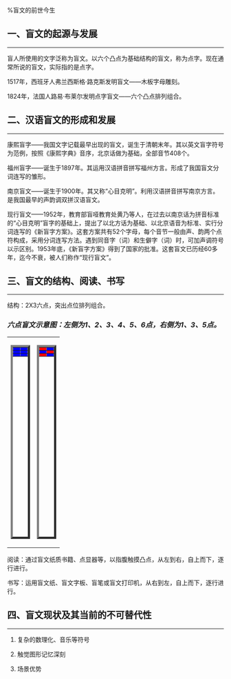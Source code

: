 %盲文的前世今生



## 一、盲文的起源与发展

----

盲人所使用的文字泛称为盲文。以六个凸点为基础结构的盲文，称为点字。现在通常所说的盲文，实际指的是点字。

1517年，西班牙人弗兰西斯格·路克斯发明盲文——木板字母雕刻。

1824年，法国人路易·布莱尔发明点字盲文——六个凸点排列组合。



## 二、汉语盲文的形成和发展

----

康熙盲字——我国文字记载最早出现的盲文，诞生于清朝末年。其以英文盲字符号为范例，按照《康熙字典》音序，北京话做为基础，全部音节408个。

福州盲字——诞生于1897年。其运用汉语拼音拼写福州方言。形成了我国盲文分词连写的雏形。

南京盲文——诞生于1900年。其又称“心目克明”。利用汉语拼音拼写南京方言。是我国最早的声韵调双拼汉语盲文。

现行盲文——1952年，教育部盲哑教育处黄乃等人，在过去以南京话为拼音标准的“心目克明”盲字的基础上，提出了以北方话为基础、以北京语音为标准、实行分词连写的《新盲字方案》。这套方案共有52个字母，每个音节一般由声、韵两个点符构成，采用分词连写方法。遇到同音字（词）和生僻字（词）时，可加声调符号以示区别。1953年底，《新盲字方案》得到了国家的批准。这套盲文已历经60多年，迄今不衰，被人们称作“现行盲文”。



## 三、盲文的结构、阅读、书写

----

结构：2X3六点，突出点位排列组合。

### *六点盲文示意图：左侧为1、2、3、4、5、6点，右侧为1、3、5点。*

<table align="center" width="990" bolor="0" cellpadding="50">
<tr>
<td>
<table align="right" width="300" height="450" border="5">
<tr>
<td style="background-color:blue"></td><td style="background-color:blue"></td>
</tr>
<tr>
<td style="background-color:blue"></td><td style="background-color:blue"></td>
</tr>
<tr>
<td style="background-color:blue"></td><td style="background-color:blue"></td>
</tr>
</table>
</td>

<td>
<table align="right" width="300" height="450" border="5">
<tr>
<td style="background-color:red"></td><td style="background-color:blue"></td>
</tr>
<tr>
<td style="background-color:blue"></td><td style="background-color:red"></td>
</tr>
<tr>
<td style="background-color:red"></td><td style="background-color:blue"></td>
</tr>
</table>
</tr>
</table>

阅读：通过盲文纸质书籍、点显器等，以指腹触摸凸点，从左到右，自上而下，逐行进行。

书写：运用盲文纸、盲文字板、盲笔或盲文打印机，从右到左，自上而下，逐行进行。



## 四、盲文现状及其当前的不可替代性

----

1. 复杂的数理化、音乐等符号

2. 触觉图形记忆深刻

3. 场景优势
